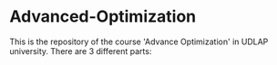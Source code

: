 # Advanced-Optimization
This is the repository of the course 'Advance Optimization' in UDLAP university. There are 3 different parts: 
